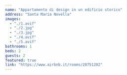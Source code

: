 ```yaml
---
name: "Appartamento di design in un edificio storico"
address: "Santa Maria Novella"
images:
  - "./1.avif"
  - "./2.jpg"
  - "./3.jpg"
  - "./4.avif"
  - "./5.avif"
bathrooms: 1
beds: 2
guests: 2
featured: true
link: "https://www.airbnb.it/rooms/20751202"
---
```

